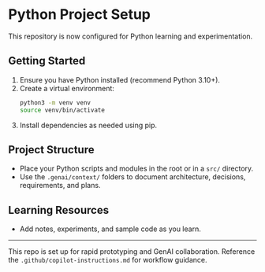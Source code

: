 
# Python Project Setup

This repository is now configured for Python learning and experimentation.

## Getting Started
1. Ensure you have Python installed (recommend Python 3.10+).
2. Create a virtual environment:
   ```sh
   python3 -m venv venv
   source venv/bin/activate
   ```
3. Install dependencies as needed using pip.

## Project Structure
- Place your Python scripts and modules in the root or in a `src/` directory.
- Use the `.genai/context/` folders to document architecture, decisions, requirements, and plans.

## Learning Resources
- Add notes, experiments, and sample code as you learn.

---
This repo is set up for rapid prototyping and GenAI collaboration. Reference the `.github/copilot-instructions.md` for workflow guidance.

